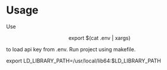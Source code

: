 # Usage
Use
<p align="center">
export $(cat .env | xargs)
</p>
to load api key from .env. Run project using makefile. 

export LD_LIBRARY_PATH=/usr/local/lib64:$LD_LIBRARY_PATH